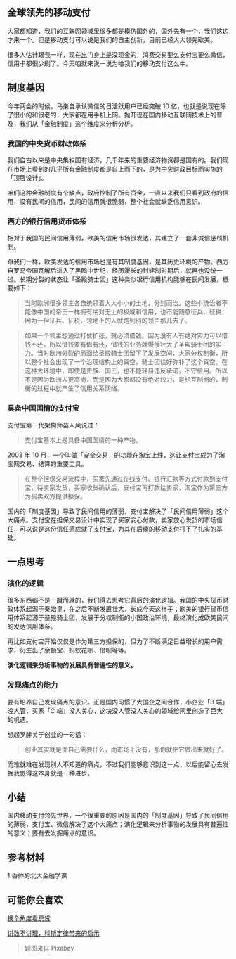 ## 全球领先的移动支付
大家都知道，我们的互联网领域里很多都是模仿国外的，国外先有一个，我们这边才来一个。但是移动支付可以说是我们的自主创新，目前已经大大领先欧美。

很多人估计跟我一样，现在出门身上是没现金的，消费交易要么支付宝要么微信，信用卡都很少刷了。今天咱就来说一说为啥我们的移动支付这么牛。

## 制度基因
今年两会的时候，马亲自承认微信的日活跃用户已经突破 10 亿，也就是说现在除了很小的和很老的，大家都在用手机上网。抛开现在国内移动互联网技术上的普及，我们从「金融制度」这个维度来分析分析。

### 我国的中央货币财政体系
我们自古以来是中央集权国有经济，几千年来的重要经济物资都是国有的。我们现在市场上看到的几乎所有金融制度都是自上而下的，是为中央财政目标而实施的「顶层设计」。

咱们这种金融制度有个缺点，政府控制了所有资金，一直以来我们只看到政府的信用，没有民间的信用，民间的信用就很脆弱，整个社会就缺乏信用意识。

### 西方的银行信用货币体系
相对于我国的民间信用薄弱，欧美的信用市场很发达，其建立了一套非诚信惩罚机制。

跟我们一样，欧美发达的信用市场也是有其制度基因，是其历史环境的产物。西方自罗马帝国瓦解后进入了黑暗中世纪，经历漫长的封建制时期后，就再也没统一过。长期分裂的状态让「圣殿骑士团」这种类似银行信用机构能够在民间发展。概要如下：

> 当时欧洲很多领主各自统领着大大小小的土地，分封而治。这些小统治者不能像中国的帝王一样拥有绝对无上的权威和信用，也不能随意征兵、征税，因为一但征兵、征税，领地上的人就跑到别的领主那儿去了。

> 如果一个领主想通过打仗扩张，就必须借钱。因为没有人有绝对实力可以借钱不还，所以借钱要有借有还，借钱的业务就慢慢壮大了圣殿骑士团的实力。当时欧洲分裂的局面给圣殿骑士团留下了发展空间，大家分权制衡，所以整个社会出现了一个治理结构上的真空，骑士团恰好弥补了这个真空。在这种大环境中，即使是贵族、国王，也不能轻易违反承诺，不守信用。所以不是因为欧洲人更高尚，而是因为大家都没有绝对权力，是相互制衡的，制衡的过程中就产生了信用关系网络。

### 具备中国国情的支付宝
支付宝第一代架构师苗人凤说过：
> 支付宝基本上是具备中国国情的一种产物。

2003 年 10 月，一个叫做「安全交易」的功能在淘宝上线，这让支付宝成为了淘宝网交易、结算的重要工具。

> 在整个担保交易流程中，买家先通过在线支付、银行汇款等方式付款到支付宝，待卖家发货，买家收货确认后，支付宝再打款给卖家，淘宝作为第三方为买卖双方提供担保。

国内的「制度基因」导致了民间信用的薄弱，支付宝解决了「民间信用薄弱」这个大痛点。支付宝在担保交易设计中实现了买家安心付款，卖家放心发货的市场信任，可以说是这份信任感成就了支付宝，为其在后续的移动支付打下了扎实的基础。

## 一点思考

### 演化的逻辑
很多东西都不是一蹴而就的，我们得去思考它背后的演化逻辑。我国的中央货币财政体系起源于秦始皇，在之后不断发展壮大，长成今天这样子；欧美的银行货币信用体系起源于圣殿骑士团，发展于分权制衡的小国政治环境，最终演化成欧美民间的发达信用体系。

再比如支付宝开始仅仅是作为第三方担保的，但为了不断满足日益增长的用户需求，衍生出了余额宝、蚂蚁花呗、借呗等等。

**演化逻辑来分析事物的发展具有普遍性的意义。**

### 发现痛点的能力
要有培养自己发现痛点的意识。正是国内习惯了大国企之间合作，小企业「B 端」没人管，买家「C 端」没人关心，这块没人管没人关心的领域给阿里创造了巨大的机遇。

想起罗胖关于创业的一句话：

> 创业其实就是你自己需要什么，而市场上没有，那你就把它做出来就好了。

而难就难在发现别人不知道的痛点，不过我们能够意识到这一点，以后能留心去发掘我觉得这本身就是一种进步。

## 小结
国内移动支付领先世界，一个很重要的原因是国内的「制度基因」导致了民间信用的薄弱，支付宝、微信解决了这个大痛点；演化逻辑来分析事物的发展具有普遍性的意义；要有去发掘痛点的意识。

## 参考材料
1.香帅的北大金融学课

## 可能你会喜欢
[换个角度看房贷](https://mp.weixin.qq.com/s/bPpGOr_puIoJnJYtk8GFiQ)

[讲数不讲理，科斯定律带来的启示](https://mp.weixin.qq.com/s/5C_iUVV1DZ4yENpymgMWWA)


> 题图来自 Pixabay